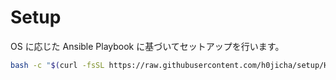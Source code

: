 # Setup

OS に応じた Ansible Playbook に基づいてセットアップを行います。

```bash
bash -c "$(curl -fsSL https://raw.githubusercontent.com/h0jicha/setup/HEAD/setup.sh)"
```
